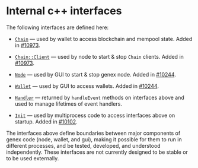 # Internal c++ interfaces

The following interfaces are defined here:

* [`Chain`](chain.h) — used by wallet to access blockchain and mempool state. Added in [#10973](https://github.com/genex/genex/pull/10973).

* [`Chain::Client`](chain.h) — used by node to start & stop `Chain` clients. Added in [#10973](https://github.com/genex/genex/pull/10973).

* [`Node`](node.h) — used by GUI to start & stop genex node. Added in [#10244](https://github.com/genex/genex/pull/10244).

* [`Wallet`](wallet.h) — used by GUI to access wallets. Added in [#10244](https://github.com/genex/genex/pull/10244).

* [`Handler`](handler.h) — returned by `handleEvent` methods on interfaces above and used to manage lifetimes of event handlers.

* [`Init`](init.h) — used by multiprocess code to access interfaces above on startup. Added in [#10102](https://github.com/genex/genex/pull/10102).

The interfaces above define boundaries between major components of genex code (node, wallet, and gui), making it possible for them to run in different processes, and be tested, developed, and understood independently. These interfaces are not currently designed to be stable or to be used externally.

